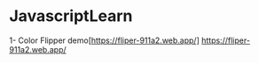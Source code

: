 # JavascriptLearn

1- Color Flipper demo[https://fliper-911a2.web.app/] https://fliper-911a2.web.app/
